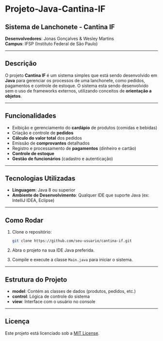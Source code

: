 # Projeto-Java-Cantina-IF

## Sistema de Lanchonete - Cantina IF
**Desenvolvedores**: Jonas Gonçalves & Wesley Martins  
**Campus**: IFSP (Instituto Federal de São Paulo)

---

## Descrição

O projeto **Cantina IF** é um sistema simples que está sendo desenvolvido em **Java** para gerenciar os processos de uma lanchonete, como pedidos, pagamentos e controle de estoque. O sistema esta sendo desenvolvido sem o uso de frameworks externos, utilizando conceitos de **orientação a objetos**.

---

## Funcionalidades

- Exibição e gerenciamento do **cardápio** de produtos (comidas e bebidas)
- Criação e controle de **pedidos**
- **Cálculo do valor total** dos pedidos
- Emissão de **comprovantes** detalhados
- Registro e processamento de **pagamentos** (dinheiro e cartão)
- **Controle de estoque**
- **Gestão de funcionários** (cadastro e autenticação)

---

## Tecnologias Utilizadas

- **Linguagem**: Java 8 ou superior
- **Ambiente de Desenvolvimento**: Qualquer IDE que suporte Java (ex: IntelliJ IDEA, Eclipse)

---

## Como Rodar

1. Clone o repositório:

    ```bash
    git clone https://github.com/seu-usuario/cantina-if.git
    ```

2. Abra o projeto na sua IDE Java preferida.
3. Compile e execute a classe `Main.java` para iniciar o sistema.

---

## Estrutura do Projeto

- **model**: Contém as classes de dados (produtos, pedidos, etc.)
- **control**: Lógica de controle do sistema
- **view**: Interface com o usuário no console

---

## Licença

Este projeto está licenciado sob a [MIT License](LICENSE).

